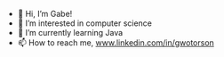- 👋 Hi, I’m Gabe!
- 👀 I’m interested in computer science 
- 🌱 I’m currently learning Java
- 📫 How to reach me, www.linkedin.com/in/gwotorson
